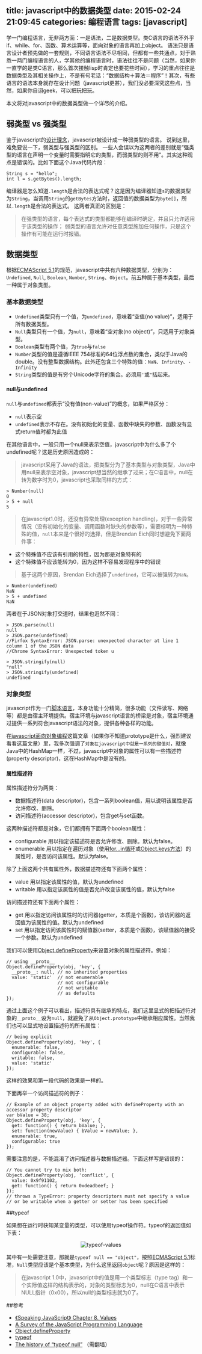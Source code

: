 title: javascript中的数据类型
date: 2015-02-24 21:09:45
categories: 编程语言
tags: [javascript]
---

学一门编程语言，无非两方面：一是语法，二是数据类型。类C语言的语法不外乎if、while、for、函数、算术运算等，面向对象的语言再加上object。
语法只是语言设计者预先做的一套规则，不同语言语法不尽相同，但都有一些共通点，对于熟悉一两门编程语言的人，学其他的编程语言时，语法往往不是问题（当然，如果你一直学的是类C语言，那么首次接触lisp时肯定也要花些时间），学习的重点往往是数据类型及其相关操作上，不是有句老话：“数据结构＋算法＝程序”！其次，有些语言的语法本身就存在设计问题（javascript更甚），我们没必要深究这些点，当然，如果你自诩geek，可以把玩把玩。

本文将对javascript中的数据类型做一个详尽的介绍。

## 弱类型 vs 强类型

鉴于javascript的[设计理念](/blog/2015/02/01/javascript-oop/#设计理念)，javascript被设计成一种弱类型的语言。
说到这里，难免要说一下，弱类型与强类型的区别。
一些人会误以为这两者的差别就是“强类型的语言在声明一个变量时需要指明它的类型，而弱类型的则不用”。其实这种观点是错误的。比如下面这个Java代码片段：
```
String s = "hello";
int l = s.getBytes().length;
```
编译器是怎么知道`.length`是合法的表达式呢？这是因为编译器知道`s`的数据类型为`String`，当调用`String`的`getBytes`方法时，返回值的数据类型为`byte[]`，所以`.length`是合法的表达式。
这两者真正的区别是：  
> 在强类型的语言，每个表达式的类型都能够在编译时确定，并且只允许适用于该类型的操作；
> 弱类型的语言允许对任意类型施加任何操作，只是这个操作有可能在运行时报错。

## 数据类型

根据[ECMAScript 5.1](http://www.ecma-international.org/ecma-262/5.1/#sec-8)的规范，javascript中共有六种数据类型，分别为：`Undefined`, `Null`, `Boolean`, `Number`, `String`、`Object`。前五种属于基本类型，最后一种属于对象类型。

### 基本数据类型
- `Undefined`类型只有一个值，为`undefined`，意味着“空值(no value)”，适用于所有数据类型。
- `Null`类型只有一个值，为`null`，意味着“空对象(no object)”，只适用于对象类型。
- `Boolean`类型有两个值，为`true`与`false`
- `Number`类型的值是遵循IEEE 754标准的64位浮点数的集合，类似于Java的double。没有整型数据结构。此外还包含三个特殊的值：`NaN`、`Infinity`、`-Infinity`
- `String`类型的值是有穷个Unicode字符的集合。必须用`'`或`"`括起来。

#### null与undefined

`null`与`undefined`都表示“没有值(non-value)”的概念，如果严格区分：
- `null`表示空
- `undefined`表示不存在。没有初始化的变量、函数中缺失的参数、函数没有显式return值时都为此值

在其他语言中，一般只用一个null来表示空值，javascript中为什么多了个undefined呢？这是历史原因造成的：
> javascript采用了Java的语法，把类型分为了基本类型与对象类型，Java中用null来表示空对象，javascript想当然的继承了过来；在C语言中，null在转为数字时为0，javascript也采取同样的方式：
```
> Number(null)
0
> 5 + null
5
```
> 在javascript1.0时，还没有异常处理(exception handling)，对于一些异常情况（没有初始化的变量、调用函数时缺失的参数等），需要标明为一种特殊的值，`null`本来是个很好的选择，但是Brendan Eich同时想避免下面两件事：
- 这个特殊值不应该有引用的特性，因为那是对象特有的 
- 这个特殊值不应该能转为0，因为这样不容易发现程序中的错误

> 基于这两个原因，Brendan Eich选择了`undefined`，它可以被强转为`NaN`。
```
> Number(undefined)
NaN
> 5 + undefined
NaN
```

两者在于JSON对象打交道时，结果也迥然不同：
```
> JSON.parse(null)
null
> JSON.parse(undefined)
//Firfox SyntaxError: JSON.parse: unexpected character at line 1 column 1 of the JSON data
//Chrome SyntaxError: Unexpected token u

> JSON.stringify(null)
"null"
> JSON.stringify(undefined)
undefined
```

### 对象类型

javascript作为一门[脚本语言](http://en.wikipedia.org/wiki/Scripting_language)，本身功能十分精简，很多功能（文件读写、网络等）都是由宿主环境提供。宿主环境与javascript语言的桥梁是对象，宿主环境通过提供一系列符合javascript语法的对象，提供各种各样的功能。

在[javascript面向对象编程](/blog/2015/02/01/javascript-oop)这篇文章（如果你不知道prototype是什么，强烈建议看看这篇文章）里，我多次强调了`对象在javascript中就是一系列的键值对`，就像Java中的HashMap一样，不过，javascript中对象的属性可以有一些描述符(property descriptor)，这在HashMap中是没有的。

#### 属性描述符

属性描述符分为两类：

- 数据描述符(data descriptor)，包含一系列boolean值，用以说明该属性是否允许修改、删除。
- 访问描述符(accessor descriptor)，包含get与set函数。

这两种描述符都是对象，它们都拥有下面两个boolean属性：

- configurable 用以指定该描述符是否允许修改、删除。默认为false。
- enumerable 用以指定在遍历对象（使用[for...in循环](https://developer.mozilla.org/en-US/docs/Web/JavaScript/Reference/Statements/for...in)或[Object.keys方法](https://developer.mozilla.org/en-US/docs/Web/JavaScript/Reference/Global_Objects/Object/keys)）的属性时，是否访问该属性。默认为false。

除了上面这两个共有属性外，数据描述符还有下面两个属性：
- value 用以指定该属性的值，默认为undefined
- writable 用以指定该属性的值是否允许改变该属性的值，默认为false

访问描述符还有下面两个属性：
- get 用以指定访问该属性时的访问器(getter，本质是个函数)，该访问器的返回值为该属性的值。默认为undefined
- set 用以指定访问该属性时的赋值器(setter，本质是个函数)，该赋值器的接受一个参数。默认为undefined

我们可以使用[Object.defineProperty](https://developer.mozilla.org/en-US/docs/Web/JavaScript/Reference/Global_Objects/Object/defineProperty)来设置对象的属性描述符。例如：
```
// using __proto__
Object.defineProperty(obj, 'key', {
  __proto__: null, // no inherited properties
  value: 'static'  // not enumerable
                   // not configurable
                   // not writable
                   // as defaults
});
```
通过上面这个例子可以看出，描述符具有继承的特点，我们这里显式的把描述符对象的`__proto__`设为`null`，就避免了从`Object.prototype`中继承相应属性。当然我们也可以显式地设置描述符的所有属性：
```
// being explicit
Object.defineProperty(obj, 'key', {
  enumerable: false,
  configurable: false,
  writable: false,
  value: 'static'
});
```
这样的效果和第一段代码的效果是一样的。

下面再举一个访问描述符的例子：
```
// Example of an object property added with defineProperty with an accessor property descriptor
var bValue = 38;
Object.defineProperty(obj, 'key', {
  get: function() { return bValue; },
  set: function(newValue) { bValue = newValue; },
  enumerable: true,
  configurable: true
});
```
需要注意的是，不能混淆了访问描述器与数据描述器。下面这样写是错误的：
```
// You cannot try to mix both:
Object.defineProperty(obj, 'conflict', {
  value: 0x9f91102,
  get: function() { return 0xdeadbeef; }
});
// throws a TypeError: property descriptors must not specify a value 
// or be writable when a getter or setter has been specified

```

##typeof

如果想在运行时获知某变量的类型，可以使用typeof操作符。typeof的返回值如下表：
<center>
<img src="http://img01.taobaocdn.com/imgextra/i1/581166664/TB2WufjbVXXXXX1XpXXXXXXXXXX_!!581166664.png" alt="typeof-values"/>
</center>

其中有一处需要注意，那就是`typeof null == "object"`，按照[ECMAScript 5.1](http://www.ecma-international.org/ecma-262/5.1/#sec-4.3.2)标准，`Null`类型应该是个基本类型，为什么这里返回`object`呢？原因是这样的：
> 在javascript 1.0中，javascript中的值是用一个类型标志（type tag）和一个实际值这样的结构表示的，对象的类型标志为0，null在C语言中表示NULL指针（0x00），所以null的类型标志就为0了。

##参考

- [《Speaking JavaScript》 Chapter 8. Values](http://speakingjs.com/es5/ch08.html#undefined_null)
- [A Survey of the JavaScript Programming Language](http://javascript.crockford.com/survey.html)
- [Object.defineProperty](https://developer.mozilla.org/en-US/docs/Web/JavaScript/Reference/Global_Objects/Object/defineProperty)
- [typeof](https://developer.mozilla.org/en-US/docs/Web/JavaScript/Reference/Operators/typeof)
- [The history of “typeof null”](http://www.2ality.com/2013/10/typeof-null.html) （需翻墙）